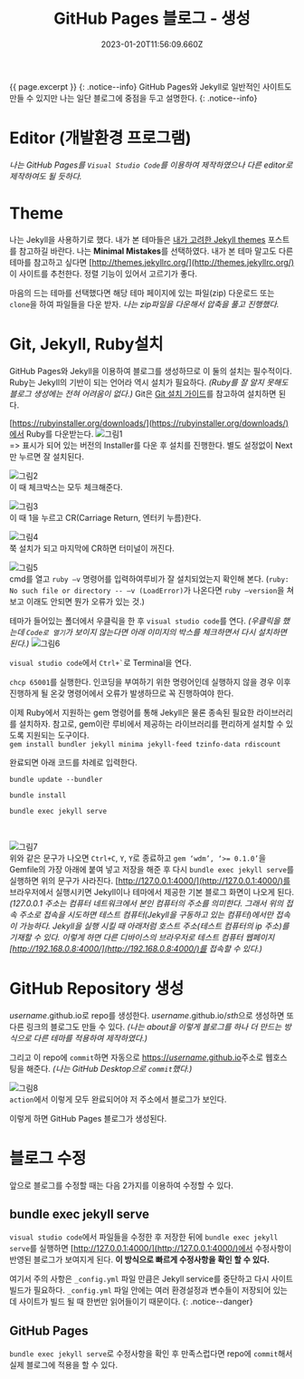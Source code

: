 ﻿---
title: GitHub Pages 블로그 - 생성
excerpt: GitHub Pages와 Jekyll을 이용한 블로그 생성

categories:
  - githubpages
tag:
  - blog
toc: true
toc_sticky: true

date: 2023-01-20T11:56:09.660Z
last_modified_at: 2023-01-25T13:18:24.961Z
---

{{ page.excerpt }}
{: .notice--info}
GitHub Pages와 Jekyll로 일반적인 사이트도 만들 수 있지만 나는 일단 블로그에 중점을 두고 설명한다.
{: .notice--info}

# Editor (개발환경 프로그램)
*나는 GitHub Pages를 `Visual Studio Code`를 이용하여 제작하였으나 다른 editor로 제작하여도 될 듯하다.*

#  Theme
나는 Jekyll을 사용하기로 했다. 내가 본 테마들은 [내가 고려한 Jekyll themes](https://arduriz.github.io/githubpages/jekyll-theme/) 포스트를 참고하길 바란다. 나는 **Minimal Mistakes**를 선택하였다.
내가 본 테마 말고도 다른 테마를 참고하고 싶다면 [http://themes.jekyllrc.org/](http://themes.jekyllrc.org/) 이 사이트를 추천한다. 정렬 기능이 있어서 고르기가 좋다.

마음의 드는 테마를 선택했다면 해당 테마 페이지에 있는 파일(zip) 다운로드 또는 `clone`을 하여 파일들을 다운 받자. *나는 zip파일을 다운해서 압축을 풀고 진행했다.*

# Git, Jekyll, Ruby설치
GitHub Pages와 Jekyll을 이용하여 블로그를 생성하므로 이 둘의 설치는 필수적이다. Ruby는 Jekyll의 기반이 되는 언어라 역시 설치가 필요하다. *(Ruby를 잘 알지 못해도 블로그 생성에는 전혀 어려움이 없다.)*
Git은 [Git 설치 가이드](https://git-scm.com/book/ko/v2/%EC%8B%9C%EC%9E%91%ED%95%98%EA%B8%B0-Git-%EC%84%A4%EC%B9%98)를 참고하여 설치하면 된다.

[https://rubyinstaller.org/downloads/](https://rubyinstaller.org/downloads/)에서 Ruby를 다운받는다.
![그림1](/assets/images/post/blog-otherthings-githubpages/1-1.png) <br>
=> 표시가 되어 있는 버전의 Installer를 다운 후 설치를 진행한다. 별도 설정없이 Next만 누르면 잘 설치된다.

![그림2](/assets/images/post/blog-otherthings-githubpages/1-2.jpeg) <br>
이 때 체크박스는 모두 체크해준다.

![그림3](/assets/images/post/blog-otherthings-githubpages/1-3.png) <br>
이 때 1을 누르고 CR(Carriage Return, 엔터키 누름)한다.

![그림4](/assets/images/post/blog-otherthings-githubpages/1-4.png) <br>
쭉 설치가 되고 마지막에 CR하면 터미널이 꺼진다.

![그림5](/assets/images/post/blog-otherthings-githubpages/1-5.png) <br>
cmd를 열고 `ruby –v` 명령어를 입력하여​ 루비가 잘 설치되었는지 확인해 본다. (`ruby: No such file or directory -- –v (LoadError)`가 나온다면 `ruby –version`을 쳐보고 이래도 안되면 뭔가 오류가 있는 것.)

테마가 들어있는 폴더에서 우클릭을 한 후 `visual studio code`를 연다. *(우클릭을 했는데 `Code로 열기`가 보이지 않는다면 아래 이미지의 박스를 체크하면서 다시 설치하면 된다.)*
![그림6](/assets/images/post/blog-otherthings-githubpages/1-6.png) <br>

`visual studio code`에서 <code>Ctrl+`</code>로 Terminal을 연다.

`chcp 65001`를 실행한다. 인코딩을 부여하기 위한 명령어인데 실행하지 않을 경우 이후 진행하게 될 온갖 명령어에서 오류가 발생하므로 꼭 진행하여야 한다.

이제 Ruby에서 지원하는 gem 명령어를 통해 Jekyll은 물론 종속된 필요한 라이브러리를 설치하자. 참고로, gem이란 루비에서 제공하는 라이브러리를 편리하게 설치할 수 있도록 지원되는 도구이다. <br>
`gem install bundler jekyll minima jekyll-feed tzinfo-data rdiscount`

완료되면 아래 코드를 차례로 입력한다.
```
bundle update --bundler
```
```
bundle install
```
```
bundle exec jekyll serve
```
<br>

![그림7](/assets/images/post/blog-otherthings-githubpages/1-7.jpeg) <br>
위와 같은 문구가 나오면 `Ctrl+C`, `Y`, `Y`로 종료하고 `gem ‘wdm’, ‘>= 0.1.0’`을  Gemfile의 가장 아래에 붙여 넣고 저장을 해준 후 다시 `bundle exec jekyll serve`를 실행하면 위의 문구가 사라진다.
[http://127.0.0.1:4000/](http://127.0.0.1:4000/)를 브라우저에서 실행시키면 Jekyll이나 테마에서 제공한 기본 블로그 화면이 나오게 된다. *(127.0.0.1 주소는 컴퓨터 네트워크에서 본인 컴퓨터의 주소를 의미한다. 그래서 위의 접속 주소로 접속을 시도하면 테스트 컴퓨터(Jekyll을 구동하고 있는 컴퓨터)에서만 접속이 가능하다. Jekyll을 실행 시킬 때 아래처럼 호스트 주소(테스트 컴퓨터의 ip 주소)를 기재할 수 있다. 이렇게 하면 다른 디바이스의 브라우저로 테스트 컴퓨터 웹페이지 [http://192.168.0.8:4000/](http://192.168.0.8:4000/)를 접속할 수 있다.)*

# GitHub Repository 생성
*username*.github.io로 repo를 생성한다. *username*.github.io/*sth*으로 생성하면 또 다른 링크의 블로그도 만들 수 있다. *(나는 about을 이렇게 블로그를 하나 더 만드는 방식으로 다른 테마를 적용하여 제작하였다.)*

그리고 이 repo에 `commit`하면 자동으로 [https://*username*.github.io](https://username.github.io)주소로 웹호스팅을 해준다. *(나는 GitHub Desktop으로 `commit`했다.)*

![그림8](/assets/images/post/blog-otherthings-githubpages/1-8.png) <br>
`action`에서 이렇게 모두 완료되어야 저 주소에서 블로그가 보인다.

이렇게 하면 GitHub Pages 블로그가 생성된다.

# 블로그 수정
앞으로 블로그를 수정할 때는 다음 2가지를 이용하여 수정할 수 있다.

## bundle exec jekyll serve
`visual studio code`에서 파일들을 수정한 후 저장한 뒤에 `bundle exec jekyll serve`를 실행하면 [http://127.0.0.1:4000/](http://127.0.0.1:4000/)에서 수정사항이 반영된 블로그가 보여지게 된다.
**이 방식으로 빠르게 수정사항을 확인 할 수 있다.**

여기서 주의 사항은 `_config.yml` 파일 만큼은 Jekyll service를 중단하고 다시 사이트 빌드가 필요하다. `_config.yml` 파일 안에는 여러 환경설정과 변수들이 저장되어 있는데 사이트가 빌드 될 때 한번만 읽어들이기 때문이다.
{: .notice--danger}

## GitHub Pages
`bundle exec jekyll serve`로 수정사항을 확인 후 만족스럽다면 repo에 `commit`해서 실제 블로그에 적용을 할 수 있다.